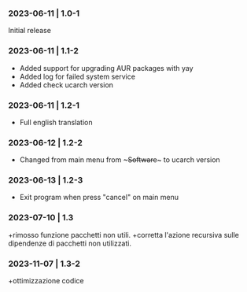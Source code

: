 ### 2023-06-11 | 1.0-1 
Initial release

### 2023-06-11 | 1.1-2
+ Added support for upgrading AUR packages with yay
+ Added log for failed system service
+ Added check ucarch version

### 2023-06-11 | 1.2-1
+ Full english translation

### 2023-06-12 | 1.2-2
+ Changed from main menu from ~~~Software~~~ to ucarch version

### 2023-06-13 | 1.2-3
+ Exit program when press "cancel" on main menu

### 2023-07-10 | 1.3
+rimosso funzione pacchetti non utili.
+corretta l'azione recursiva sulle dipendenze di pacchetti non utilizzati.

### 2023-11-07 | 1.3-2
+ottimizzazione codice



